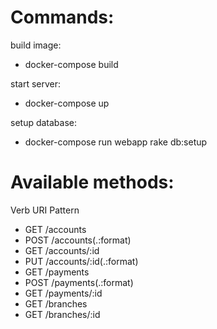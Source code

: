 # Commands:

build image:<br/>
* docker-compose build<br/>

start server:<br/>
* docker-compose up<br/>

setup database:<br/>
* docker-compose run webapp rake db:setup

# Available methods:
Verb		URI Pattern
* GET		/accounts
* POST		/accounts(.:format)
* GET		/accounts/:id
* PUT		/accounts/:id(.:format)
* GET		/payments
* POST		/payments(.:format)
* GET		/payments/:id
* GET		/branches
* GET		/branches/:id

